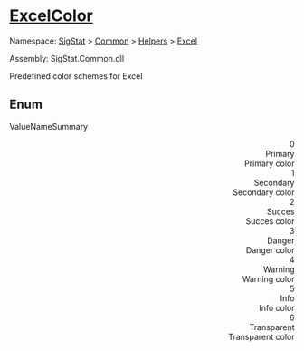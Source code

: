 # [ExcelColor](./ExcelColor.md)
Namespace: [SigStat]() > [Common](./../../README.md) > [Helpers](./../README.md) > [Excel](./README.md)

Assembly: SigStat.Common.dll


Predefined color schemes for Excel

##	Enum

ValueNameSummary

<div style="text-align: right">0</ div ><div style="text-align: right">Primary</ div ><div style="text-align: right">Primary color</ div ><br>
<div style="text-align: right">1</ div ><div style="text-align: right">Secondary</ div ><div style="text-align: right">Secondary color</ div ><br>
<div style="text-align: right">2</ div ><div style="text-align: right">Succes</ div ><div style="text-align: right">Succes color</ div ><br>
<div style="text-align: right">3</ div ><div style="text-align: right">Danger</ div ><div style="text-align: right">Danger color</ div ><br>
<div style="text-align: right">4</ div ><div style="text-align: right">Warning</ div ><div style="text-align: right">Warning color</ div ><br>
<div style="text-align: right">5</ div ><div style="text-align: right">Info</ div ><div style="text-align: right">Info color</ div ><br>
<div style="text-align: right">6</ div ><div style="text-align: right">Transparent</ div ><div style="text-align: right">Transparent color</ div ><br>



